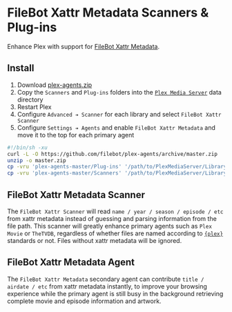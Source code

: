 # FileBot Xattr Metadata Scanners & Plug-ins

Enhance Plex with support for [FileBot Xattr Metadata](https://www.filebot.net/forums/viewtopic.php?f=3&t=324).


## Install

1. Download [plex-agents.zip](https://github.com/filebot/plex-agents/archive/master.zip)
2. Copy the `Scanners` and `Plug-ins` folders into the [`Plex Media Server`](https://support.plex.tv/articles/202915258-where-is-the-plex-media-server-data-directory-located/) data directory
3. Restart Plex
4. Configure `Advanced ➔ Scanner` for each library and select `FileBot Xattr Scanner`
5. Configure `Settings ➔ Agents` and enable `FileBot Xattr Metadata` and move it to the top for each primary agent
```sh
#!/bin/sh -xu
curl -L -O https://github.com/filebot/plex-agents/archive/master.zip
unzip -o master.zip
cp -vru 'plex-agents-master/Plug-ins' '/path/to/PlexMediaServer/Library/Plex Media Server'
cp -vru 'plex-agents-master/Scanners' '/path/to/PlexMediaServer/Library/Plex Media Server'
```

## FileBot Xattr Metadata Scanner

The `FileBot Xattr Scanner` will read `name / year / season / episode / etc` from xattr metadata instead of guessing and parsing information from the file path. This scanner will greatly enhance primary agents such as `Plex Movie` or `TheTVDB`, regardless of whether files are named according to [`{plex}`](https://www.filebot.net/forums/viewtopic.php?f=5&t=4116) standards or not. Files without xattr metadata will be ignored.


## FileBot Xattr Metadata Agent

The `FileBot Xattr Metadata` secondary agent can contribute `title / airdate / etc` from xattr metadata instantly, to improve your browsing experience while the primary agent is still busy in the background retrieving complete movie and episode information and artwork.
